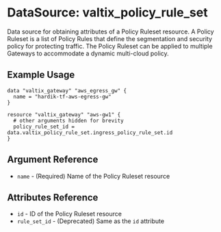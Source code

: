 # DataSource: valtix_policy_rule_set
Data source for obtaining attributes of a Policy Ruleset resource.  A Policy Ruleset is a list of Policy Rules that define the segmentation and security policy for protecting traffic.  The Policy Ruleset can be applied to multiple Gateways to accommodate a dynamic multi-cloud policy.

## Example Usage
```hcl
data "valtix_gateway" "aws_egress_gw" {
  name = "hardik-tf-aws-egress-gw"
}

resource "valtix_gateway" "aws-gw1" {
  # other arguments hidden for brevity
  policy_rule_set_id = data.valtix_policy_rule_set.ingress_policy_rule_set.id
}
```

## Argument Reference
* `name` - (Required) Name of the Policy Ruleset resource

## Attributes Reference
* `id` - ID of the Policy Ruleset resource
* `rule_set_id` - (Deprecated) Same as the `id` attribute